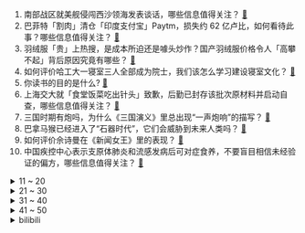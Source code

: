 1. 南部战区就美舰侵闯西沙领海发表谈话，哪些信息值得关注？ [:link:](https://www.zhihu.com/question/631890767)
2. 巴菲特「割肉」清仓「印度支付宝」Paytm，损失约 62 亿卢比，如何看待此事？哪些信息值得关注？ [:link:](https://www.zhihu.com/question/631820073)
3. 羽绒服「贵」上热搜，是成本所迫还是噱头炒作？国产羽绒服价格令人「高攀不起」背后原因究竟有哪些？ [:link:](https://www.zhihu.com/question/631820076)
4. 如何评价哈工大一寝室三人全部成为院士，我们该怎么学习建设寝室文化？ [:link:](https://www.zhihu.com/question/631646213)
5. 你读书的目的是什么? [:link:](https://www.zhihu.com/question/626001462)
6. 上海交大就「食堂饭菜吃出针头」致歉，后勤已封存该批次原材料并启动自查，哪些信息值得关注？ [:link:](https://www.zhihu.com/question/631891359)
7. 三国时期有炮吗，为什么《三国演义》里总出现“一声炮响”的描写？ [:link:](https://www.zhihu.com/question/625086821)
8. 巴拿马猴已经进入了“石器时代”，它们会威胁到未来人类吗？ [:link:](https://www.zhihu.com/question/587459313)
9. 如何评价佘诗曼在《新闻女王》里的表现？ [:link:](https://www.zhihu.com/question/630841515)
10. 中国疾控中心表示支原体肺炎和流感发病后可对症食养，不要盲目相信未经验证的偏方，哪些信息值得关注？ [:link:](https://www.zhihu.com/question/631820058)
<details>
<summary>11 ~ 20</summary>

11. 山西安泽发生一起施工事故 7 人被混凝土掩埋已致 3人遇难，具体情况如何？事故原因是什么？ [:link:](https://www.zhihu.com/question/631818712)
12. 领导说：“你给我的感觉就是你活得很通透”，这句话是贬义词还是褒义词? [:link:](https://www.zhihu.com/question/631382506)
13. 23-24 赛季英超曼城 1:1 利物浦，哈兰德破门迎 50 球里程碑，阿诺德救助如何评价这场比赛? [:link:](https://www.zhihu.com/question/631910631)
14. 哈以临时停火后互放首批人质，拜登称「只是开始」，此轮临时停火后，加沙地区局势会有变化吗？将有怎样发展？ [:link:](https://www.zhihu.com/question/631828198)
15. 临床医学，哈医大和大连医科大学，优先选哪个? [:link:](https://www.zhihu.com/question/608449179)
16. 如何评价综艺《快乐老友记》第四期？ [:link:](https://www.zhihu.com/question/631721759)
17. 如何评价迪士尼动画电影《星愿》？ [:link:](https://www.zhihu.com/question/629928499)
18. 23-24 赛季 NBA掘金 86:105 火箭，如何评价这场比赛？ [:link:](https://www.zhihu.com/question/631810598)
19. 如何高效利用iPhone？ [:link:](https://www.zhihu.com/question/21920881)
20. 如何评价《宁安如梦》大结局？你满意吗？ [:link:](https://www.zhihu.com/question/631883272)
</details>
<details>
<summary>21 ~ 30</summary>

21. 电影《涉过愤怒的海》有哪些看似不经意但却很重要的细节？ [:link:](https://www.zhihu.com/question/631549978)
22. 你什么时候意识到了“书”的价值？ [:link:](https://www.zhihu.com/question/606210023)
23. 中国推动国际原子能机构成员国深入讨论美英澳核潜艇合作问题，有哪些信息值得关注？ [:link:](https://www.zhihu.com/question/631857655)
24. FF 91 仅交付 8 辆，除了贾跃亭本人外，交付对象都是名流或网红，「共创交付」是创新还是拉投资？ [:link:](https://www.zhihu.com/question/631746203)
25. 2023 中国职业足球收官战：足协杯决赛申花 1:0 泰山夺冠，于汉超一球制胜，如何评价本场比赛？ [:link:](https://www.zhihu.com/question/631880343)
26. 适合出行的高品质箱包品牌怎么选？地平线 8 号的产品怎么样？ [:link:](https://www.zhihu.com/question/631709951)
27. 公务员考试前一天的晚上，应该做些什么？ [:link:](https://www.zhihu.com/question/631158924)
28. 新屋装修入住需要买电热水器，看到现在有很多扁桶的电热水器，容量上会不会太弱？有没有推荐？ [:link:](https://www.zhihu.com/question/630517638)
29. 中国将对法、德、意、荷、西、马六国试行免签政策，有何影响？哪些信息值得关注？ [:link:](https://www.zhihu.com/question/631683604)
30. 有了女朋友的男生更爱撒娇是真的吗？性格上会有哪些变化吗？ [:link:](https://www.zhihu.com/question/631563609)
</details>
<details>
<summary>31 ~ 40</summary>

31. 该不该和AI说谢谢? [:link:](https://www.zhihu.com/question/631560175)
32. 23-24 赛季 NBA马刺 112:118 勇士，如何评价这场比赛？ [:link:](https://www.zhihu.com/question/631822411)
33. 对于考研，有人说「没考上不甘心，考上了不开心」，你认为考研难还是读研难？如何克服困难？ [:link:](https://www.zhihu.com/question/631629661)
34. 哈马斯称致力于达成全面交换协议并完全解除对加沙封锁，以军称停火期间不会撤出加沙地带，目前情况如何？ [:link:](https://www.zhihu.com/question/631820087)
35. 索伦兵为什么不效法北魏六镇造反? [:link:](https://www.zhihu.com/question/631600696)
36. 怎么样做到真正的不内耗? [:link:](https://www.zhihu.com/question/499351260)
37. 中基协修订规则，基金经理不得随意离职、不得炫富，具有哪些意义？ [:link:](https://www.zhihu.com/question/631808240)
38. 美国肯塔基州发生载有危险品列车脱轨事故，引发大火并释放出有毒气体，数百居民被疏散，目前情况如何？ [:link:](https://www.zhihu.com/question/631637060)
39. 怎么向四年级小朋友理解加速度，要求只需要知道什么时候有加速度，不需要知道怎么求? [:link:](https://www.zhihu.com/question/609959857)
40. 身处职业倦怠期，该如何与上司、同事进行有效沟通？ [:link:](https://www.zhihu.com/question/630020636)
</details>
<details>
<summary>41 ~ 50</summary>

41. 什么样的家庭才能养出松弛感的孩子？ [:link:](https://www.zhihu.com/question/621449512)
42. 不做贼却心虚的都是怎么样的人？为什么会不做贼而心虚？ [:link:](https://www.zhihu.com/question/601792013)
43. 《英雄联盟》2024 季前赛地图改动将造成哪些影响？ [:link:](https://www.zhihu.com/question/631058030)
44. 看到澎湃一篇文章很有感触，讲述了拼多多图书评论区下的人生百态，想问下有没有哪些书曾影响了你的人生轨迹？ [:link:](https://www.zhihu.com/question/627056532)
45. 阿根廷当选总统米莱称关闭央行的决定「没有商量余地」，如实施，将产生哪些影响？ [:link:](https://www.zhihu.com/question/631773529)
46. 如何评价曹保平执导，黄渤、周迅主演的电影《涉过愤怒的海》？ [:link:](https://www.zhihu.com/question/508559735)
47. 儿科人满为患，孩子边输液边写作业，有医院甚至开辟「作业专区」，大家怎么看？ [:link:](https://www.zhihu.com/question/631689120)
48. 阿拉木图的土地那么肥沃，能养活那么多人口，为什么清朝平定新疆后不在附近建立要塞，移民屯边？ [:link:](https://www.zhihu.com/question/629081991)
49. 为什么同等体重下力量举力量比练肌肉的大？ [:link:](https://www.zhihu.com/question/631275830)
50. 如何评价高群书执导，张译、郎月婷主演的电影《刀尖》？ [:link:](https://www.zhihu.com/question/630591692)
</details><details>
<summary>bilibili</summary>

</details>